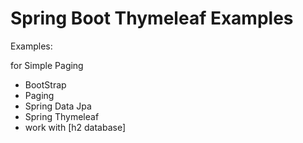 # Spring Boot Thymeleaf Examples


Examples:

for Simple Paging 
* BootStrap
* Paging
* Spring Data Jpa 
* Spring Thymeleaf
* work with [h2 database]

